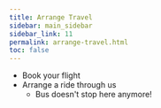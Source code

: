 ```yaml
---
title: Arrange Travel
sidebar: main_sidebar
sidebar_link: 11
permalink: arrange-travel.html
toc: false
---
```


* Book your flight
* Arrange a ride through us
  * Bus doesn't stop here anymore!


